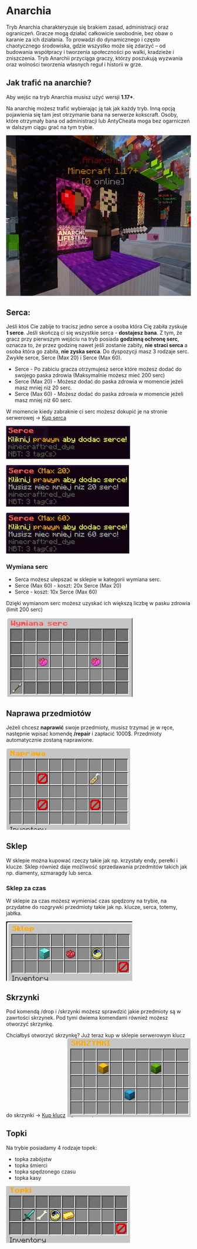 # Anarchia 

Tryb Anarchia charakteryzuje się brakiem zasad, administracji oraz ograniczeń. Gracze mogą działać całkowicie swobodnie, bez obaw o karanie za ich działania. To prowadzi do dynamicznego i często chaotycznego środowiska, gdzie wszystko może się zdarzyć – od budowania współpracy i tworzenia społeczności po walki, kradzieże i zniszczenia. Tryb Anarchii przyciąga graczy, którzy poszukują wyzwania oraz wolności tworzenia własnych reguł i historii w grze.

## Jak trafić na anarchie?

Aby wejśc na tryb Anarchia musisz użyć wersji **1.17+**.

Na anarchię możesz trafić wybierając ją tak jak każdy tryb. Inną opcją pojawienia się tam jest otrzymanie bana na serwerze kokscraft. Osoby, które otrzymały bana od administracji lub AntyCheata moga bez ogarniczeń w dalszym ciągu grać na tym trybie.

![Anarchia](/assets/anarchia-lifesteal/anarchia.png)
## Serca:

Jeśli ktoś Cie zabije to tracisz jedno serce a osoba która Cię zabiła zyskuje **1 serce**. Jeśli skończą ci się wszystkie serca - **dostajesz bana**. Z tym, że gracz przy pierwszym wejściu na tryb posiada **godzinną ochronę serc**, oznacza to, że przez godzinę nawet jeśli zostanie zabity, **nie straci serca** a osoba która go zabiła, **nie zyska serca**.
Do dyspozycji masz 3 rodzaje serc. Zwykłe serce, Serce (Max 20) i Serce (Max 60).

- Serce - Po zabiciu gracza otrzymujesz serce które możesz dodać do swojego paska zdrowia (Maksymalnie możesz mieć 200 serc) 
- Serce (Max 20) - Możesz dodać do paska zdrowia w momencie jeżeli masz mniej niż 20 serc.
- Serce (Max 60) - Możesz dodać do paska zdrowia w momencie jeżeli masz mniej niż 60 serc. 

W momencie kiedy zabraknie ci serc możesz dokupić je na stronie serwerowej -> [Kup serca](https://kokscraft.pl/sklep/klucze/anarchy_1)

![Serce](/assets/anarchia-lifesteal/serce.png)

![Serce max 20](/assets/anarchia-lifesteal/serca-max20.png)

![Serce max 60](/assets/anarchia-lifesteal/serca-max60.png)
### Wymiana serc

- Serca możesz ulepszać w sklepie w kategorii wymiana serc. 
- Serce (Max 60) - koszt: 20x Serce (Max 20)
- Serce - koszt: 10x Serce (Max 60)

Dzięki wymianom serc możesz uzyskać ich większą liczbę w pasku zdrowia (limit 200 serc)

![Wymiana serc](/assets/anarchia-lifesteal/wymiana-serc.png)
## Naprawa przedmiotów
Jeżeli chcesz **naprawić** swoje przedmioty, musisz trzymać je w ręce, następnie wpisać komendę **/repair** i zapłacić 1000$. Przedmioty automatycznie zostaną naprawione.

![Naprawa](/assets/anarchia-lifesteal/naprawa.png)
## Sklep
W sklepie można kupować rzeczy takie jak np. krzystały endy, perełki i klucze. Sklep również daje możliwość sprzedawania przedmitów takich jak np. diamenty, szmaragdy lub serca. 

### Sklep za czas
W sklepie za czas możesz wymieniać czas spędzony na trybie, na przydatne do rozgrywki przedmioty takie jak np. klucze, serca, totemy, jabłka.

![Sklep](/assets/anarchia-lifesteal/sklep.png)
## Skrzynki
Pod komendą /drop i /skrzynki możesz sprawdzić jakie przedmioty są w zawrtości skrzynek. Pod tymi dwiema komendami również możesz otworzyć skrzynkę.

Chciałbyś otworzyć skrzynkę? Już teraz kup w sklepie serwerowym klucz do skrzynki -> [Kup klucz](https://kokscraft.pl/sklep/klucze/anarchy_1)
![Skrzynki](/assets/anarchia-lifesteal/skrzynki-anarchia.png)
## Topki
Na trybie posiadamy 4 rodzaje topek:
- topka zabójstw
- topka śmierci
- topka spędzonego czasu
- topka kasy

![Topki](/assets/anarchia-lifesteal/topki.png)
